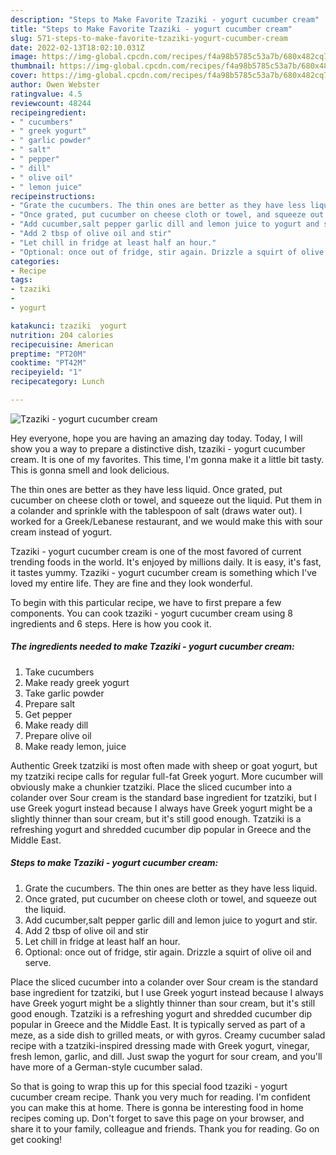 ```yaml
---
description: "Steps to Make Favorite Tzaziki - yogurt cucumber cream"
title: "Steps to Make Favorite Tzaziki - yogurt cucumber cream"
slug: 571-steps-to-make-favorite-tzaziki-yogurt-cucumber-cream
date: 2022-02-13T18:02:10.031Z
image: https://img-global.cpcdn.com/recipes/f4a98b5785c53a7b/680x482cq70/tzaziki-yogurt-cucumber-cream-recipe-main-photo.jpg
thumbnail: https://img-global.cpcdn.com/recipes/f4a98b5785c53a7b/680x482cq70/tzaziki-yogurt-cucumber-cream-recipe-main-photo.jpg
cover: https://img-global.cpcdn.com/recipes/f4a98b5785c53a7b/680x482cq70/tzaziki-yogurt-cucumber-cream-recipe-main-photo.jpg
author: Owen Webster
ratingvalue: 4.5
reviewcount: 48244
recipeingredient:
- " cucumbers"
- " greek yogurt"
- " garlic powder"
- " salt"
- " pepper"
- " dill"
- " olive oil"
- " lemon juice"
recipeinstructions:
- "Grate the cucumbers. The thin ones are better as they have less liquid."
- "Once grated, put cucumber on cheese cloth or towel, and squeeze out the liquid."
- "Add cucumber,salt pepper garlic dill and lemon juice to yogurt and stir."
- "Add 2 tbsp of olive oil and stir"
- "Let chill in fridge at least half an hour."
- "Optional: once out of fridge, stir again. Drizzle a squirt of olive oil and serve."
categories:
- Recipe
tags:
- tzaziki
- 
- yogurt

katakunci: tzaziki  yogurt 
nutrition: 204 calories
recipecuisine: American
preptime: "PT20M"
cooktime: "PT42M"
recipeyield: "1"
recipecategory: Lunch

---
```



![Tzaziki - yogurt cucumber cream](https://img-global.cpcdn.com/recipes/f4a98b5785c53a7b/680x482cq70/tzaziki-yogurt-cucumber-cream-recipe-main-photo.jpg)

Hey everyone, hope you are having an amazing day today. Today, I will show you a way to prepare a distinctive dish, tzaziki - yogurt cucumber cream. It is one of my favorites. This time, I'm gonna make it a little bit tasty. This is gonna smell and look delicious.

The thin ones are better as they have less liquid. Once grated, put cucumber on cheese cloth or towel, and squeeze out the liquid. Put them in a colander and sprinkle with the tablespoon of salt (draws water out). I worked for a Greek/Lebanese restaurant, and we would make this with sour cream instead of yogurt.

Tzaziki - yogurt cucumber cream is one of the most favored of current trending foods in the world. It's enjoyed by millions daily. It is easy, it's fast, it tastes yummy. Tzaziki - yogurt cucumber cream is something which I've loved my entire life. They are fine and they look wonderful.


To begin with this particular recipe, we have to first prepare a few components. You can cook tzaziki - yogurt cucumber cream using 8 ingredients and 6 steps. Here is how you cook it.

<!--inarticleads1-->

##### The ingredients needed to make Tzaziki - yogurt cucumber cream:

1. Take  cucumbers
1. Make ready  greek yogurt
1. Take  garlic powder
1. Prepare  salt
1. Get  pepper
1. Make ready  dill
1. Prepare  olive oil
1. Make ready  lemon, juice


Authentic Greek tzatziki is most often made with sheep or goat yogurt, but my tzatziki recipe calls for regular full-fat Greek yogurt. More cucumber will obviously make a chunkier tzatziki. Place the sliced cucumber into a colander over Sour cream is the standard base ingredient for tzatziki, but I use Greek yogurt instead because I always have Greek yogurt might be a slightly thinner than sour cream, but it&#39;s still good enough. Tzatziki is a refreshing yogurt and shredded cucumber dip popular in Greece and the Middle East. 

<!--inarticleads2-->

##### Steps to make Tzaziki - yogurt cucumber cream:

1. Grate the cucumbers. The thin ones are better as they have less liquid.
1. Once grated, put cucumber on cheese cloth or towel, and squeeze out the liquid.
1. Add cucumber,salt pepper garlic dill and lemon juice to yogurt and stir.
1. Add 2 tbsp of olive oil and stir
1. Let chill in fridge at least half an hour.
1. Optional: once out of fridge, stir again. Drizzle a squirt of olive oil and serve.


Place the sliced cucumber into a colander over Sour cream is the standard base ingredient for tzatziki, but I use Greek yogurt instead because I always have Greek yogurt might be a slightly thinner than sour cream, but it&#39;s still good enough. Tzatziki is a refreshing yogurt and shredded cucumber dip popular in Greece and the Middle East. It is typically served as part of a meze, as a side dish to grilled meats, or with gyros. Creamy cucumber salad recipe with a tzatziki-inspired dressing made with Greek yogurt, vinegar, fresh lemon, garlic, and dill. Just swap the yogurt for sour cream, and you&#39;ll have more of a German-style cucumber salad. 

So that is going to wrap this up for this special food tzaziki - yogurt cucumber cream recipe. Thank you very much for reading. I'm confident you can make this at home. There is gonna be interesting food in home recipes coming up. Don't forget to save this page on your browser, and share it to your family, colleague and friends. Thank you for reading. Go on get cooking!
